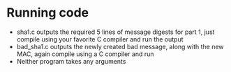 # Running code
- sha1.c outputs the required 5 lines of message digests for part 1, just compile using your favorite C compiler and run the output
- bad_sha1.c outputs the newly created bad message, along with the new MAC, again compile using a C compiler and run
- Neither program takes any arguments
